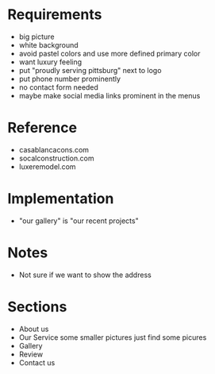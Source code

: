 # Requirements
- big picture
- white background
- avoid pastel colors and use more defined primary color
- want luxury feeling
- put "proudly serving pittsburg" next to logo
- put phone number prominently
- no contact form needed
- maybe make social media links prominent in the menus

# Reference
- casablancacons.com
- socalconstruction.com
- luxeremodel.com

# Implementation
- "our gallery" is "our recent projects"

# Notes
- Not sure if we want to show the address

# Sections
- About us
- Our Service
  some smaller pictures
  just find some picures
- Gallery
- Review
- Contact us

